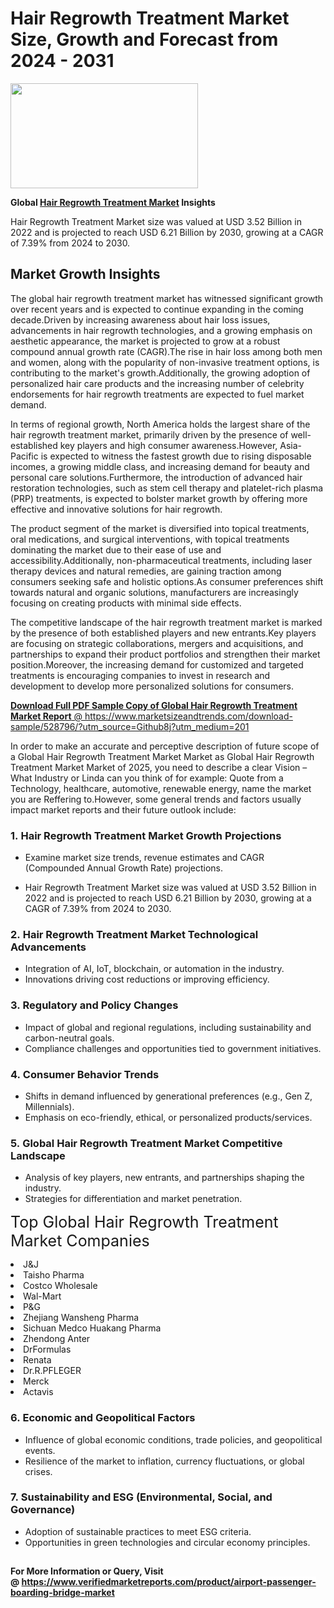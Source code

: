 <H1>Hair Regrowth Treatment Market Size, Growth and Forecast from 2024 - 2031</H1><img class="aligncenter size-medium wp-image-584254" src="https://thirdeyenews.in/wp-content/uploads/2024/09/Global-Market-Research-300x168.jpeg" alt="" width="300" height="168" /><p><strong>Global&nbsp;<a href="https://www.marketsizeandtrends.com/download-sample/528796/?utm_source=Github8j?utm_medium=201">Hair Regrowth Treatment Market</a> Insights</strong></p><p>Hair Regrowth Treatment Market size was valued at USD 3.52 Billion in 2022 and is projected to reach USD 6.21 Billion by 2030, growing at a CAGR of 7.39% from 2024 to 2030.</p><p><h2>Market Growth Insights</h2> <p>The global hair regrowth treatment market has witnessed significant growth over recent years and is expected to continue expanding in the coming decade.Driven by increasing awareness about hair loss issues, advancements in hair regrowth technologies, and a growing emphasis on aesthetic appearance, the market is projected to grow at a robust compound annual growth rate (CAGR).The rise in hair loss among both men and women, along with the popularity of non-invasive treatment options, is contributing to the market's growth.Additionally, the growing adoption of personalized hair care products and the increasing number of celebrity endorsements for hair regrowth treatments are expected to fuel market demand.</p> <p><a href="#"></a></p> <p>In terms of regional growth, North America holds the largest share of the hair regrowth treatment market, primarily driven by the presence of well-established key players and high consumer awareness.However, Asia-Pacific is expected to witness the fastest growth due to rising disposable incomes, a growing middle class, and increasing demand for beauty and personal care solutions.Furthermore, the introduction of advanced hair restoration technologies, such as stem cell therapy and platelet-rich plasma (PRP) treatments, is expected to bolster market growth by offering more effective and innovative solutions for hair regrowth.</p> <p>The product segment of the market is diversified into topical treatments, oral medications, and surgical interventions, with topical treatments dominating the market due to their ease of use and accessibility.Additionally, non-pharmaceutical treatments, including laser therapy devices and natural remedies, are gaining traction among consumers seeking safe and holistic options.As consumer preferences shift towards natural and organic solutions, manufacturers are increasingly focusing on creating products with minimal side effects.</p> <p>The competitive landscape of the hair regrowth treatment market is marked by the presence of both established players and new entrants.Key players are focusing on strategic collaborations, mergers and acquisitions, and partnerships to expand their product portfolios and strengthen their market position.Moreover, the increasing demand for customized and targeted treatments is encouraging companies to invest in research and development to develop more personalized solutions for consumers.</p> <p><a href="#"></p><p><span class=""><strong>Download Full PDF Sample Copy of Global Hair Regrowth Treatment Market Report</strong> @ <a href="https://www.marketsizeandtrends.com/download-sample/528796/?utm_source=Github8j?utm_medium=201" target="_blank">https://www.marketsizeandtrends.com/download-sample/528796/?utm_source=Github8j?utm_medium=201</a></span></p><p>In order to make an accurate and perceptive description of future scope of a Global&nbsp;Hair Regrowth Treatment Market Market as Global&nbsp;Hair Regrowth Treatment Market Market of 2025, you need to describe a clear Vision &ndash; What Industry or Linda can you think of for example: Quote from a Technology, healthcare, automotive, renewable energy, name the market you are Reffering to.However, some general trends and factors usually impact market reports and their future outlook include:</p><h3>1.&nbsp;<strong>Hair Regrowth Treatment Market Growth Projections</strong></h3><ul><li>Examine market size trends, revenue estimates and CAGR (Compounded Annual Growth Rate) projections.</li><li><p>Hair Regrowth Treatment Market size was valued at USD 3.52 Billion in 2022 and is projected to reach USD 6.21 Billion by 2030, growing at a CAGR of 7.39% from 2024 to 2030.</p></li></ul><h3>2.&nbsp;<strong>Hair Regrowth Treatment Market Technological Advancements</strong></h3><ul><li>Integration of AI, IoT, blockchain, or automation in the industry.</li><li>Innovations driving cost reductions or improving efficiency.</li></ul><h3>3.&nbsp;<strong>Regulatory and Policy Changes</strong></h3><ul><li>Impact of global and regional regulations, including sustainability and carbon-neutral goals.</li><li>Compliance challenges and opportunities tied to government initiatives.</li></ul><h3>4.&nbsp;<strong>Consumer Behavior Trends</strong></h3><ul><li>Shifts in demand influenced by generational preferences (e.g., Gen Z, Millennials).</li><li>Emphasis on eco-friendly, ethical, or personalized products/services.</li></ul><h3>5.&nbsp;<strong>Global Hair Regrowth Treatment Market Competitive Landscape</strong></h3><ul><li>Analysis of key players, new entrants, and partnerships shaping the industry.</li><li>Strategies for differentiation and market penetration.</li></ul><p data-pm-slice="1 1 []"><span style="color: inherit; font-family: inherit; font-size: 25px;">Top Global Hair Regrowth Treatment Market Companies</span></p><div class="" data-test-id=""><p><li>J&J</li><li> Taisho Pharma</li><li> Costco Wholesale</li><li> Wal-Mart</li><li> P&G</li><li> Zhejiang Wansheng Pharma</li><li> Sichuan Medco Huakang Pharma</li><li> Zhendong Anter</li><li> DrFormulas</li><li> Renata</li><li> Dr.R.PFLEGER</li><li> Merck</li><li> Actavis</li></p></div><h3>6.&nbsp;<strong>Economic and Geopolitical Factors</strong></h3><ul><li>Influence of global economic conditions, trade policies, and geopolitical events.</li><li>Resilience of the market to inflation, currency fluctuations, or global crises.</li></ul><h3>7.&nbsp;<strong>Sustainability and ESG (Environmental, Social, and Governance)</strong></h3><ul><li>Adoption of sustainable practices to meet ESG criteria.</li><li>Opportunities in green technologies and circular economy principles.</li></ul><h2><strong style="font-size: 14px;">For More Information or Query, Visit @&nbsp;</strong><a style="background-color: #ffffff; font-size: 14px;" href="https://www.marketsizeandtrends.com/report/hair-regrowth-treatment-market/" target="_blank">https://www.verifiedmarketreports.com/product/airport-passenger-boarding-bridge-market</a></h2>